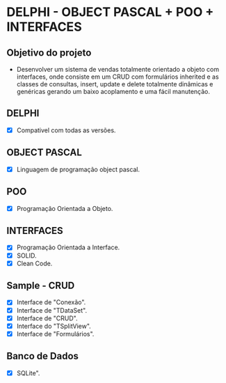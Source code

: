 # DELPHI - OBJECT PASCAL + POO + INTERFACES

## Objetivo do projeto
* Desenvolver um sistema de vendas totalmente orientado a objeto com interfaces, onde consiste em um CRUD com formulários inherited e as classes de consultas, insert, update e delete totalmente dinâmicas e genéricas gerando um baixo acoplamento e uma fácil manutenção.

## DELPHI
- [X] Compativel com todas as versões.

## OBJECT PASCAL
- [X] Linguagem de programação object pascal.

## POO
- [X] Programação Orientada a Objeto.

## INTERFACES
- [X] Programação Orientada a Interface.
- [X] SOLID.
- [X] Clean Code.

## Sample - CRUD
- [X] Interface de "Conexão".
- [X] Interface de "TDataSet".
- [X] Interface de "CRUD".
- [X] Interface do "TSplitView".
- [X] Interface de "Formulários".

## Banco de Dados
- [X] SQLite".
